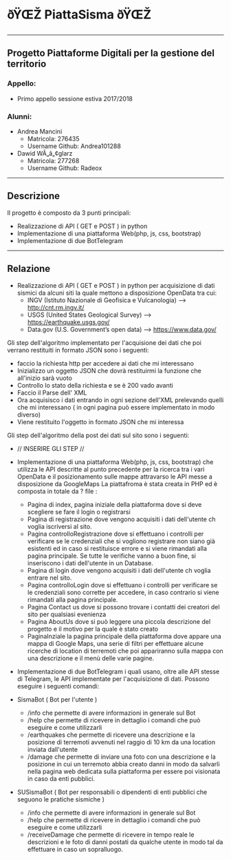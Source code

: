 
# ðŸŒŽ PiattaSisma ðŸŒŽ #
-----------------------------------------------------

## Progetto Piattaforme Digitali per la gestione del territorio ##

### Appello: ###
* Primo appello sessione estiva 2017/2018

### Alunni: ###
* Andrea Mancini
  * Matricola: 276435
  * Username Github: Andrea101288
* Dawid WÃ„â„¢glarz
  * Matricola: 277268
  * Username Github: Radeox

-----------------------------------------------------

## Descrizione ##

Il progetto è composto da 3 punti principali:

* Realizzazione di API ( GET e POST ) in python 
* Implementazione di una piattaforma Web(php, js, css, bootstrap)
* Implementazione di due BotTelegram 
-----------------------------------------------------

## Relazione ##

* Realizzazione di API ( GET e POST ) in python per acquisizione di dati sismici da alcuni siti la quale mettono a disposizione OpenData tra cui:
    * INGV (Istituto Nazionale di Geofisica e Vulcanologia) --> http://cnt.rm.ingv.it/
    * USGS (United States Geological Survey) --> https://earthquake.usgs.gov/
    * Data.gov (U.S. Government’s open data) --> https://www.data.gov/
    
 Gli step dell'algoritmo implementato per l'acquisione dei dati che poi verrano restituiti in formato JSON sono i seguenti:
 * faccio la richiesta http per accedere ai dati che mi interessano
 *  Inizializzo un oggetto JSON che dovrà restituirmi la funzione che all'inizio sarà vuoto
 *  Controllo lo stato della richiesta e se è 200 vado avanti
 *  Faccio il Parse dell' XML
 *  Ora acquisisco i dati entrando in ogni sezione dell'XML prelevando quelli che mi interessano ( in ogni pagina può essere implementato in modo diverso)
 * Viene restituito l'oggetto in formato JSON che mi interessa
 
 Gli step dell'algoritmo della post dei dati sul sito sono i seguenti:
 * // INSERIRE GLI STEP //

* Implementazione di una piattaforma Web(php, js, css, bootstrap) che utilizza le API descritte al punto precedente per la ricerca tra i vari OpenData e il posizionamento sulle mappe attravarso le API messe a disposizione da GoogleMaps
La piattafroma è stata creata in PHP ed è composta in totale da ? file :
  * Pagina di index, pagina iniziale della piattaforma dove si deve scegliere se fare il login o registrarsi
  * Pagina di registrazione dove vengono acquisiti i dati dell'utente ch voglia iscriversi al sito.
  * Pagina controlloRegistrazione dove si effettuano i controlli per verificare se le credenziali che si vogliono registrare non siano già esistenti ed in caso si restituisce errore e si viene rimandati alla pagina principale. Se tutte le verifiche vanno a buon fine, si inseriscono i dati dell'utente in un Database.
  * Pagina di login dove vengono acquisiti i dati dell'utente ch voglia entrare nel sito.
  * Pagina controlloLogin dove si effettuano i controlli per verificare se le credenziali sono corrette per accedere, in caso contrario si viene rimandati alla pagina principale.
  * Pagina Contact us dove si possono trovare i contatti dei creatori del sito per qualsiasi evenienza
  * Pagina AboutUs dove si può leggere una piccola descrizione del progetto e il motivo per la quale è stato creato
  * PaginaInziale la pagina principale della piattaforma dove appare una mappa di Google Maps, una serie di filtri per effettuare alcune ricerche di location di terremoti che poi appariranno sulla mappa con una descrizione e il menù delle varie pagine.


* Implementazione di due BotTelegram i quali usano, oltre alle API stesse di Telegram, le API implementate per l'acquisizione di dati. Possono eseguire i seguenti comandi:

* SismaBot ( Bot per l'utente )
    * /info che permette di avere informazioni in generale sul Bot
    * /help che permette di ricevere in dettaglio i comandi che può eseguire e come utilizzarli
    * /earthquakes che permette di ricevere una descrizione e la posizione di terremoti avvenuti nel raggio di 10 km da una location inviata dall'utente
    * /damage che permette di inviare una foto con una descrizione e la posizione in cui un terremoto abbia creato danni in modo da salvarli nella pagina web dedicata sulla piattaforma per essere poi visionata in caso da enti pubblici.

* SUSismaBot ( Bot per responsabili o dipendenti di enti pubblici che seguono le pratiche sismiche )
    * /info che permette di avere informazioni in generale sul Bot
    * /help che permette di ricevere in dettaglio i comandi che può eseguire e come utilizzarli
    * /receiveDamage che permette di ricevere in tempo reale le descrizioni e le foto di danni postati da qualche utente in modo tal da effettuare in caso un sopralluogo.
    
    
